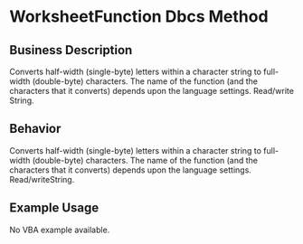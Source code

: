 # WorksheetFunction Dbcs Method

## Business Description
Converts half-width (single-byte) letters within a character string to full-width (double-byte) characters. The name of the function (and the characters that it converts) depends upon the language settings. Read/write String.

## Behavior
Converts half-width (single-byte) letters within a character string to full-width (double-byte) characters. The name of the function (and the characters that it converts) depends upon the language settings. Read/writeString.

## Example Usage
No VBA example available.